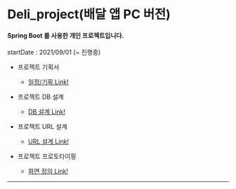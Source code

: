 # Deli_project(배달 앱 PC 버전)

#### Spring Boot 를 사용한 개인 프로젝트입니다.



startDate : 2021/09/01 (~ 진행중)

* 프로젝트 기획서 
  * [일정/기획 Link!](https://docs.google.com/spreadsheets/d/1QjXubuThmLomBp4M6U_rc2xGJV8dZ16J1i2C2SKwbBw/edit#gid=2054002035, "프로젝트 기획서")

* 프로젝트 DB 설계 
  * [DB 설계 Link!](https://docs.google.com/spreadsheets/d/1QjXubuThmLomBp4M6U_rc2xGJV8dZ16J1i2C2SKwbBw/edit#gid=1368487158, "DB 설계")

* 프로젝트 URL 설계
  * [URL 설계 Link!](https://docs.google.com/spreadsheets/d/1QjXubuThmLomBp4M6U_rc2xGJV8dZ16J1i2C2SKwbBw/edit#gid=606285945, "URL 설계")
* 프로젝트 프로토타이핑
  * [화면 정의 Link!](https://ovenapp.io/view/j7fKK6JcomnQl3GcgcwKNDQ5509fwhbl/,"프로토타이핑")
<hr>
